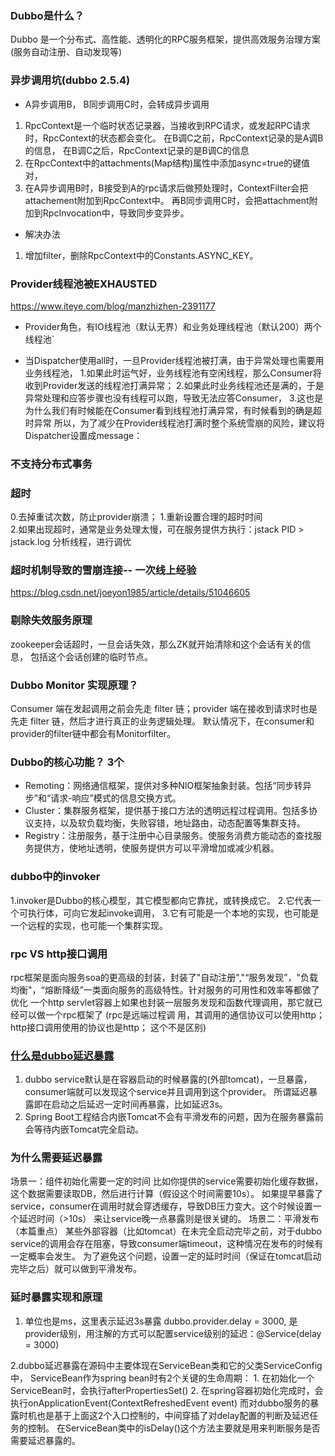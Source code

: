 ### Dubbo是什么？ 
Dubbo 是一个分布式、高性能、透明化的RPC服务框架，提供高效服务治理方案(服务自动注册、自动发现等)

### 异步调用坑(dubbo 2.5.4)
- A异步调用B， B同步调用C时，会转成异步调用
1. RpcContext是一个临时状态记录器，当接收到RPC请求，或发起RPC请求时，RpcContext的状态都会变化。
     在B调C之前，RpcContext记录的是A调B的信息，
     在B调C之后，RpcContext记录的是B调C的信息
2. 在RpcContext中的attachments(Map结构)属性中添加async=true的键值对，
3. 在A异步调用B时，B接受到A的rpc请求后做预处理时，ContextFilter会把attachement附加到RpcContext中。
   再B同步调用C时，会把attachment附加到RpcInvocation中，导致同步变异步。
                             
- 解决办法
1. 增加filter，删除RpcContext中的Constants.ASYNC_KEY。

### Provider线程池被EXHAUSTED 
https://www.iteye.com/blog/manzhizhen-2391177
- Provider角色，有IO线程池（默认无界）和业务处理线程池（默认200）两个线程池`

- 当Dispatcher使用all时，一旦Provider线程池被打满，由于异常处理也需要用业务线程池，
1.如果此时运气好，业务线程池有空闲线程，那么Consumer将收到Provider发送的线程池打满异常；
2.如果此时业务线程池还是满的，于是异常处理和应答步骤也没有线程可以跑，导致无法应答Consumer，
3.这也是为什么我们有时候能在Consumer看到线程池打满异常，有时候看到的确是超时异常
所以，为了减少在Provider线程池打满时整个系统雪崩的风险，建议将Dispatcher设置成message：

### 不支持分布式事务

### 超时
0.去掉重试次数，防止provider崩溃；
1.重新设置合理的超时时间                      
2.如果出现超时，通常是业务处理太慢，可在服务提供方执行：jstack PID > jstack.log 分析线程，进行调优

### 超时机制导致的雪崩连接-- 一次线上经验
https://blog.csdn.net/joeyon1985/article/details/51046605


### 剔除失效服务原理
zookeeper会话超时，一旦会话失效，那么ZK就开始清除和这个会话有关的信息，
包括这个会话创建的临时节点。

### Dubbo Monitor 实现原理？
Consumer 端在发起调用之前会先走 filter 链；provider 端在接收到请求时也是先走 filter 链，然后才进行真正的业务逻辑处理。
默认情况下，在consumer和provider的filter链中都会有Monitorfilter。

### Dubbo的核心功能？ 3个 
- Remoting：网络通信框架，提供对多种NIO框架抽象封装。包括“同步转异步”和“请求-响应”模式的信息交换方式。 
- Cluster：集群服务框架，提供基于接口方法的透明远程过程调用。包括多协议支持，以及软负载均衡，失败容错，地址路由，动态配置等集群支持。 
- Registry：注册服务，基于注册中心目录服务。使服务消费方能动态的查找服务提供方，使地址透明，使服务提供方可以平滑增加或减少机器。

### dubbo中的invoker
1.invoker是Dubbo的核心模型，其它模型都向它靠扰，或转换成它。
2.它代表一个可执行体，可向它发起invoke调用，
3.它有可能是一个本地的实现，也可能是一个远程的实现，也可能一个集群实现。

### rpc VS http接口调用
rpc框架是面向服务soa的更高级的封装，封装了"自动注册","“服务发现”，"负载均衡"，“熔断降级”一类面向服务的高级特性。针对服务的可用性和效率等都做了优化
一个http servlet容器上如果也封装一层服务发现和函数代理调用，那它就已经可以做一个rpc框架了
(rpc是远端过程调
用，其调用的通信协议可以使用http； http接口调用使用的协议也是http； 这个不是区别)

### [什么是dubbo延迟暴露](https://www.jianshu.com/p/0ce318f98e74)
1. dubbo service默认是在容器启动的时候暴露的(外部tomcat)，一旦暴露，consumer端就可以发现这个service并且调用到这个provider。
      所谓延迟暴露即在启动之后延迟一定时间再暴露，比如延迟3s。
2. Spring Boot工程结合内嵌Tomcat不会有平滑发布的问题，因为在服务暴露前会等待内嵌Tomcat完全启动。

### 为什么需要延迟暴露
场景一：组件初始化需要一定的时间
  比如你提供的service需要初始化缓存数据，这个数据需要读取DB，然后进行计算（假设这个时间需要10s）。
  如果提早暴露了service，consumer在调用时就会穿透缓存，导致DB压力变大。这个时候设置一个延迟时间（>10s）
  来让service晚一点暴露则是很关键的。
场景二：平滑发布（本篇重点）
  某些外部容器（比如tomcat）在未完全启动完毕之前，对于dubbo service的调用会存在阻塞，导致consumer端timeout，这种情况在发布的时候有一定概率会发生。
  为了避免这个问题，设置一定的延时时间（保证在tomcat启动完毕之后）就可以做到平滑发布。

### 延时暴露实现和原理
1. 单位也是ms，这里表示延迟3s暴露 dubbo.provider.delay = 3000, 是provider级别，用注解的方式可以配置service级别的延迟：@Service(delay = 3000)

2.dubbo延迟暴露在源码中主要体现在ServiceBean类和它的父类ServiceConfig中，
   ServiceBean作为spring bean时有2个关键的生命周期：
     1. 在初始化一个ServiceBean时，会执行afterPropertiesSet()
     2. 在spring容器初始化完成时，会执行onApplicationEvent(ContextRefreshedEvent event)
  而对dubbo服务的暴露时机也是基于上面这2个入口控制的，中间穿插了对delay配置的判断及延迟任务的控制。
  在ServiceBean类中的isDelay()这个方法主要就是用来判断服务是否需要延迟暴露的。

